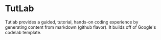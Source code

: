 # TutLab
 Tutlab provides a guided, tutorial, hands-on coding experience by generating content from markdown (github flavor). It builds off of Google's codelab template.
